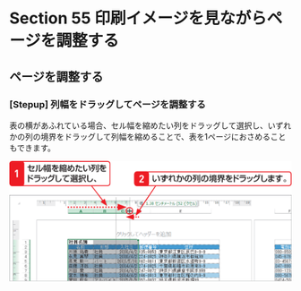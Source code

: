 # Section 55 印刷イメージを見ながらページを調整する

## ページを調整する

### [Stepup] 列幅をドラッグしてページを調整する

表の横があふれている場合、セル幅を縮めたい列をドラッグして選択し、いずれかの列の境界をドラッグして列幅を縮めることで、表を1ページにおさめることもできます。

![](005.png)

